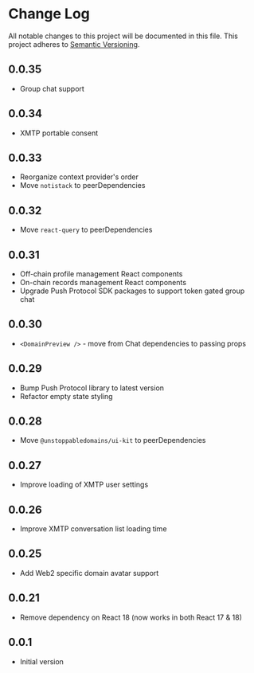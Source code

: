 # Change Log

All notable changes to this project will be documented in this file. This
project adheres to [Semantic Versioning](http://semver.org/).

## 0.0.35

- Group chat support

## 0.0.34

- XMTP portable consent

## 0.0.33

- Reorganize context provider's order
- Move `notistack` to peerDependencies

## 0.0.32

- Move `react-query` to peerDependencies

## 0.0.31

- Off-chain profile management React components
- On-chain records management React components
- Upgrade Push Protocol SDK packages to support token gated group chat

## 0.0.30

- `<DomainPreview />` - move from Chat dependencies to passing props

## 0.0.29

- Bump Push Protocol library to latest version
- Refactor empty state styling

## 0.0.28

- Move `@unstoppabledomains/ui-kit` to peerDependencies

## 0.0.27

- Improve loading of XMTP user settings

## 0.0.26

- Improve XMTP conversation list loading time

## 0.0.25

- Add Web2 specific domain avatar support

## 0.0.21

- Remove dependency on React 18 (now works in both React 17 & 18)

## 0.0.1

- Initial version
